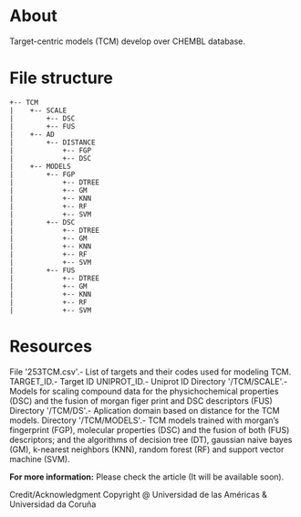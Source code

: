 # About

Target-centric models (TCM) develop over CHEMBL database.

# File structure

```
+-- TCM
|    +-- SCALE
|        +-- DSC
|        +-- FUS
|    +-- AD
|        +-- DISTANCE
|            +-- FGP
|            +-- DSC
|    +-- MODELS
|        +-- FGP
|            +-- DTREE
|            +-- GM
|            +-- KNN
|            +-- RF
|            +-- SVM
|        +-- DSC
|            +-- DTREE
|            +-- GM
|            +-- KNN
|            +-- RF
|            +-- SVM
|        +-- FUS
|            +-- DTREE
|            +-- GM
|            +-- KNN
|            +-- RF
|            +-- SVM
```


# Resources

File '253TCM.csv'.- List of targets and their codes used for modeling TCM.
﻿TARGET_ID.- Target ID
UNIPROT_ID.- Uniprot ID
Directory '/TCM/SCALE'.- Models for scaling compound data for the physichochemical properties (DSC) and the fusion of morgan figer print and DSC descriptors (FUS)
Directory '/TCM/DS'.- Aplication domain based on distance for the TCM models.
Directory '/TCM/MODELS'.- TCM models trained with morgan’s  fingerprint (FGP), molecular properties (DSC) and the fusion of both (FUS) descriptors; and the algorithms of decision tree (DT), gaussian naive bayes (GM), k-nearest neighbors (KNN), random forest (RF) and support vector machine (SVM).

**For more information:**
Please check the article (It will be available soon).

Credit/Acknowledgment
Copyright @ Universidad de las Américas & Universidad da Coruña
